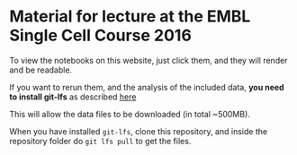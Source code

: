 # Material for lecture at the EMBL Single Cell Course 2016

To view the notebooks on this website, just click them, and they will render and be readable.

If you want to rerun them, and the analysis of the included data, **you need to install git-lfs** as described [here](https://git-lfs.github.com/)

This will allow the data files to be downloaded (in total ~500MB).

When you have installed `git-lfs`, clone this repository, and inside the repository folder do `git lfs pull` to get the files.

